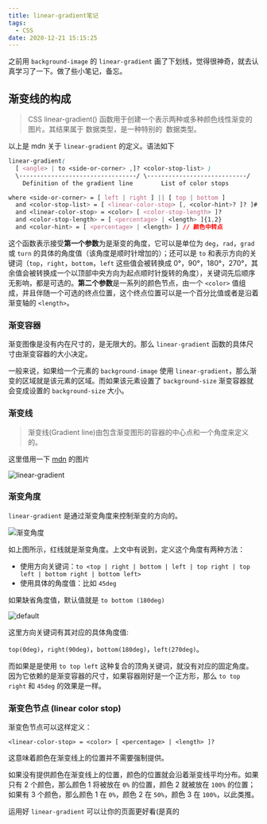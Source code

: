 ```yaml
---
title: linear-gradient笔记
tags:
  - CSS
date: 2020-12-21 15:15:25
---
```



之前用 `background-image` 的 `linear-gradient` 画了下划线，觉得很神奇，就去认真学习了一下。做了些小笔记，备忘。

<!--more-->

## 渐变线的构成

> CSS linear-gradient() 函数用于创建一个表示两种或多种颜色线性渐变的图片。其结果属于 <gradient> 数据类型，是一种特别的 <image> 数据类型。

以上是 mdn 关于 `linear-gradient` 的定义。语法如下

```css
linear-gradient(
  [ <angle> | to <side-or-corner> ,]? <color-stop-list> )
  \---------------------------------/ \----------------------------/
    Definition of the gradient line        List of color stops

where <side-or-corner> = [ left | right ] || [ top | bottom ]
  and <color-stop-list> = [ <linear-color-stop> [, <color-hint>? ]? ]#, <linear-color-stop>
  and <linear-color-stop> = <color> [ <color-stop-length> ]?
  and <color-stop-length> = [ <percentage> | <length> ]{1,2}
  and <color-hint> = [ <percentage> | <length> ] // 颜色中转点
```

这个函数表示接受**第一个参数**为是渐变的角度，它可以是单位为 `deg`，`rad`，`grad` 或 `turn` 的具体的角度值（该角度是顺时针增加的）；还可以是 `to` 和表示方向的关键词（`top`，`right`，`bottom`，`left` 这些值会被转换成 0°，90°，180°，270°，其余值会被转换成一个以顶部中央方向为起点顺时针旋转的角度），关键词先后顺序无影响，都是可选的。**第二个参数**是一系列的颜色节点，由一个 `<color>` 值组成，并且伴随一个可选的终点位置，这个终点位置可以是一个百分比值或者是沿着渐变轴的 `<length>`。

### 渐变容器

渐变图像是没有内在尺寸的，是无限大的。那么 `linear-gradient` 函数的具体尺寸由渐变容器的大小决定。

一般来说，如果给一个元素的 `background-image` 使用 `linear-gradient`，那么渐变的区域就是该元素的区域。而如果该元素设置了 `background-size` 渐变容器就会变成设置的 `background-size` 大小。

### 渐变线

> 渐变线(Gradient line)由包含渐变图形的容器的中心点和一个角度来定义的。

这里借用一下 [mdn](https://developer.mozilla.org/zh-CN/docs/Web/CSS/linear-gradient()) 的图片

![linear-gradient](https://developer.mozilla.org/files/3537/linear-gradient.png)

### 渐变角度

`linear-gradient` 是通过渐变角度来控制渐变的方向的。

![渐变角度](https://i.loli.net/2020/12/21/7GzHpLmk1Q6w5s9.png)

如上图所示，红线就是渐变角度。上文中有说到，定义这个角度有两种方法：

- 使用方向关键词：`to <top | right | bottom | left | top right | top left | bottom right | bottom left>`
- 使用具体的角度值：比如 `45deg`

如果缺省角度值，默认值就是 `to bottom (180deg)` 

![default](https://i.loli.net/2020/12/21/ug8wz2qYCJiPmbS.png)

这里方向关键词有其对应的具体角度值:

`top(0deg)`，`right(90deg)`，`bottom(180deg)`，`left(270deg)`。

而如果是是使用 `to top left` 这种复合的顶角关键词，就没有对应的固定角度。因为它依赖的是渐变容器的尺寸，如果容器刚好是一个正方形，那么 `to top right` 和 `45deg` 的效果是一样。

### 渐变色节点 (linear color stop)

渐变色节点可以这样定义：

```less
<linear-color-stop> = <color> [ <percentage> | <length> ]?
```

这意味着颜色在渐变线上的位置并不需要强制提供。

如果没有提供颜色在渐变线上的位置，颜色的位置就会沿着渐变线平均分布。如果只有 2 个颜色，那么颜色 1 将被放在 `0%` 的位置，颜色 2 就被放在 `100%` 的位置；如果有 3 个颜色，那么颜色 1 在 `0%`，颜色 2 在 `50%`，颜色 3 在 `100%`，以此类推。

运用好 `linear-gradient` 可以让你的页面更好看(是真的

